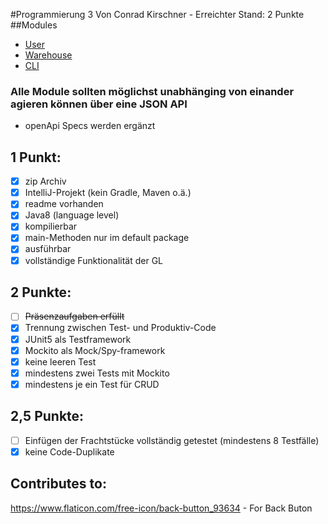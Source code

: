 #Programmierung 3
Von Conrad Kirschner - 
Erreichter Stand: 2 Punkte
##Modules 
- [User](./src/user/readme.md)
- [Warehouse](./src/warehouse/readme.md)
- [CLI](./src/cli/readme.md)

### Alle Module sollten möglichst unabhänging von einander agieren können über eine JSON API
 - openApi Specs werden ergänzt
## 1 Punkt:
- [x] zip Archiv
- [x] IntelliJ-Projekt (kein Gradle, Maven o.ä.)
- [x] readme vorhanden
- [x] Java8 (language level)
- [x] kompilierbar
- [x] main-Methoden nur im default package
- [x] ausführbar
- [x] vollständige Funktionalität der GL

## 2 Punkte:
- [ ] ~~Präsenzaufgaben erfüllt~~
- [x] Trennung zwischen Test- und Produktiv-Code
- [x] JUnit5 als Testframework
- [x] Mockito als Mock/Spy-framework
- [x] keine leeren Test
- [x] mindestens zwei Tests mit Mockito
- [x] mindestens je ein Test für CRUD
## 2,5 Punkte:
- [ ] Einfügen der Frachtstücke vollständig getestet (mindestens 8 Testfälle)
- [x] keine Code-Duplikate
## Contributes to:
https://www.flaticon.com/free-icon/back-button_93634 - For Back Buton